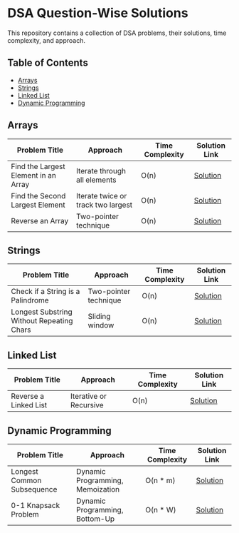 # DSA Question-Wise Solutions

This repository contains a collection of DSA problems, their solutions, time complexity, and approach.

## Table of Contents
- [Arrays](#arrays)
- [Strings](#strings)
- [Linked List](#linked-list)
- [Dynamic Programming](#dynamic-programming)

## Arrays

| Problem Title                             | Approach                              | Time Complexity | Solution Link                           |
|-------------------------------------------|---------------------------------------|----------------|-----------------------------------------|
| Find the Largest Element in an Array      | Iterate through all elements          | O(n)           | [Solution]()       |
| Find the Second Largest Element           | Iterate twice or track two largest    | O(n)           | [Solution]()       |
| Reverse an Array                          | Two-pointer technique                 | O(n)           | [Solution](link-to-solution-file)       |

## Strings

| Problem Title                             | Approach                              | Time Complexity | Solution Link                           |
|-------------------------------------------|---------------------------------------|----------------|-----------------------------------------|
| Check if a String is a Palindrome         | Two-pointer technique                 | O(n)           | [Solution](link-to-solution-file)       |
| Longest Substring Without Repeating Chars | Sliding window                        | O(n)           | [Solution](link-to-solution-file)       |

## Linked List

| Problem Title                             | Approach                              | Time Complexity | Solution Link                           |
|-------------------------------------------|---------------------------------------|----------------|-----------------------------------------|
| Reverse a Linked List                     | Iterative or Recursive                | O(n)           | [Solution](link-to-solution-fil)       |

## Dynamic Programming

| Problem Title                             | Approach                              | Time Complexity | Solution Link                           |
|-------------------------------------------|---------------------------------------|----------------|-----------------------------------------|
| Longest Common Subsequence                | Dynamic Programming, Memoization      | O(n * m)       | [Solution](link-to-solution-file)       |
| 0-1 Knapsack Problem                      | Dynamic Programming, Bottom-Up        | O(n * W)       | [Solution](link-to-solution-file)       |

